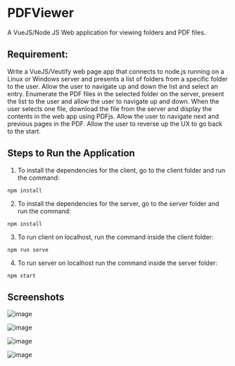 # PDFViewer
A VueJS/Node JS Web application for viewing folders and PDF files.

## Requirement:
Write a VueJS/Veutify web page app that connects to node.js running on a Linux or Windows server and presents a list of folders from a specific folder to the user. Allow the user to navigate up and down the list and select an entry. Enumerate the PDF files in the selected folder on the server, present the list to the user and allow the user to navigate up and down. When the user selects one file, download the file from the server and display the contents in the web app using PDFjs. Allow the user to navigate next and previous pages in the PDF. Allow the user to reverse up the UX to go back to the start.

## Steps to Run the Application
1. To install the dependencies for the client, go to the client folder and run the command:
```
npm install
```
   
2. To install the dependencies for the server, go to the server folder and run the command:
```
npm install
```

3. To run client on localhost, run the command inside the client folder:
```
npm run serve
```

4. To run server on localhost run the command inside the server folder:
```
npm start
```
   
 
 ## Screenshots
 ![image](https://user-images.githubusercontent.com/7041610/210943630-c2bb3171-11ac-48e6-a1f8-5cf8938a58c7.png)
 
 ![image](https://user-images.githubusercontent.com/7041610/210943833-ab24b0b7-86a4-4f33-8cae-a4ad94d73648.png)

![image](https://user-images.githubusercontent.com/7041610/210944153-f4b23e71-035b-4b56-8c1f-d8ce91ae6328.png)

![image](https://user-images.githubusercontent.com/7041610/210944297-904a187b-0140-4ab0-ae78-2bd55c282e11.png)



